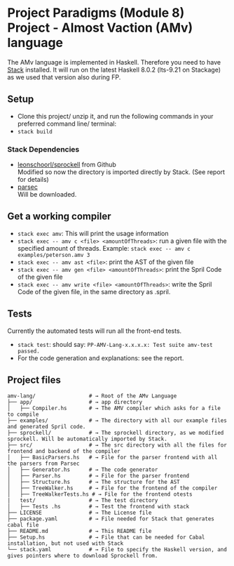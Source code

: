 # Project Paradigms (Module 8) Project - Almost Vaction (AMv) language
The AMv language is implemented in Haskell. Therefore you need to have
[Stack](https://haskellstack.org/) installed. It will run on the latest
Haskell 8.0.2 (lts-9.21 on Stackage) as we used that version also during FP.

## Setup
* Clone this project/ unzip it, and run the following commands in your
  preferred command line/ terminal:
* `stack build`

### Stack Dependencies
* [leonschoorl/sprockell](https://github.com/leonschoorl/sprockell) from Github  
  Modified so now the directory is imported directly by Stack. (See report for
    details)
* [parsec](http://hackage.haskell.org/package/parsec)  
  Will be downloaded.

## Get a working compiler
* `stack exec amv`: This will print the usage information
* `stack exec -- amv c <file> <amountOfThreads>`: run a given file with the
  specified amount of threads. Example: `stack exec -- amv c examples/peterson.amv 3`
* `stack exec -- amv ast <file>`: print the AST of the given file
* `stack exec -- amv gen <file> <amountOfThreads>`: print the Spril Code of the
  given file
* `stack exec -- amv write <file> <amountOfThreads>`: write the Spril Code of the
  given file, in the same directory as <file>.spril.

## Tests
Currently the automated tests will run all the front-end tests.
* `stack test`: should say: `PP-AMV-Lang-x.x.x.x: Test suite amv-test passed.`
* For the code generation and explanations: see the report.  

## Project files
```shell
amv-lang/                 # → Root of the AMv Language
├── app/                  # → app directory
│   ├── Compiler.hs       # → The AMV compiler which asks for a file to compile
├── examples/             # → The directory with all our example files and generated Spril code.
├── sprockell/            # → The sprockell directory, as we modified sprockell. Will be automatically imported by Stack.
├── src/                  # → The src directory with all the files for frontend and backend of the compiler
│   ├── BasicParsers.hs   # → File for the parser frontend with all the parsers from Parsec
│   ├── Generator.hs      # → The code generator
│   ├── Parser.hs         # → File for the parser frontend
│   ├── Structure.hs      # → The structure for the AST
│   ├── TreeWalker.hs     # → File for the frontend of the compiler
│   ├── TreeWalkerTests.hs # → File for the frontend otests
|   test/                 # → The test directory
│   ├── Tests .hs         # → Test the frontend with stack
├── LICENSE               # → The License file
├── package.yaml          # → File needed for Stack that generates cabal file
├── README.md             # → This README file
├── Setup.hs              # → File that can be needed for Cabal installation, but not used with Stack
└── stack.yaml            # → File to specify the Haskell version, and gives pointers where to download Sprockell from.
```
